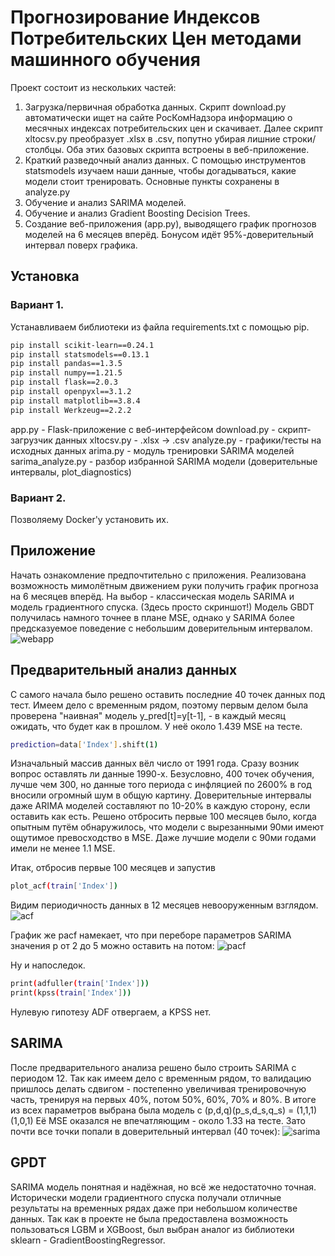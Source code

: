 # Прогнозирование Индексов Потребительских Цен методами машинного обучения
Проект состоит из нескольких частей:
1) Загрузка/первичная обработка данных.
Скрипт download.py автоматически ищет на сайте РосКомНадзора информацию о месячных индексах потребительских цен и скачивает.
Далее скрипт xltocsv.py преобразует .xlsx в .csv, попутно убирая лишние строки/столбцы.
Оба этих базовых скрипта встроены в веб-приложение.
2) Краткий разведочный анализ данных. С помощью инструментов statsmodels изучаем наши данные, чтобы догадываться, какие модели стоит тренировать. Основные пункты сохранены в analyze.py
3) Обучение и анализ SARIMA моделей.
4) Обучение и анализ Gradient Boosting Decision Trees.
5) Создание веб-приложения (app.py), выводящего график прогнозов моделей на 6 месяцев вперёд. Бонусом идёт 95%-доверительный интервал поверх графика.

## Установка
### Вариант 1. 
Устанавливаем библиотеки из файла requirements.txt с помощью pip.

```bash
pip install scikit-learn==0.24.1
pip install statsmodels==0.13.1
pip install pandas==1.3.5
pip install numpy==1.21.5
pip install flask==2.0.3
pip install openpyxl==3.1.2
pip install matplotlib==3.8.4
pip install Werkzeug==2.2.2
```
app.py - Flask-приложение с веб-интерфейсом
download.py - скрипт-загрузчик данных
xltocsv.py - .xlsx -> .csv
analyze.py - графики/тесты на исходных данных
arima.py - модуль тренировки SARIMA моделей
sarima_analyze.py - разбор избранной SARIMA модели (доверительные интервалы, plot_diagnostics)

### Вариант 2. 
Позволяему Docker'у установить их.

## Приложение
Начать ознакомление предпочтительно с приложения. Реализована возможность мимолётным движением руки получить график прогноза на 6 месяцев вперёд.
На выбор - классическая модель SARIMA и модель градиентного спуска.
(Здесь просто скриншот!)
Модель GBDT получилась намного точнее в плане MSE, однако у SARIMA более предсказуемое поведение с небольшим доверительным интервалом.
![webapp](https://github.com/FluidGrace/Ru_Consumer_Index_Forecast/assets/168632884/8bce9666-72bb-417b-ab73-eaa14a146691)

## Предварительный анализ данных
С самого начала было решено оставить последние 40 точек данных под тест.
Имеем дело с временным рядом, поэтому первым делом была проверена "наивная" модель y_pred[t]=y[t-1], - в каждый месяц ожидать, что будет как в прошлом. У неё около 1.439 MSE на тесте.
```bash
prediction=data['Index'].shift(1)
```
Изначальный массив данных вёл число от 1991 года. Сразу возник вопрос оставлять ли данные 1990-х. Безусловно, 400 точек обучения, лучше чем 300, но данные того периода с инфляцией по 2600% в год вносили огромный шум в общую картину.
Доверительные интервалы даже ARIMA моделей составляют по 10-20% в каждую сторону, если оставить как есть. Решено отбросить первые 100 месяцев было, когда опытным путём обнаружилось, что модели с вырезанными 90ми имеют ощутимое превосходство в MSE. Даже лучшие модели с 90ми годами имели не менее 1.1 MSE.

Итак, отбросив первые 100 месяцев и запустив 
```bash
plot_acf(train['Index'])
```
Видим периодичность данных в 12 месяцев невооруженным взглядом.
![acf](https://github.com/FluidGrace/Ru_Consumer_Index_Forecast/assets/168632884/507e3f68-b768-46c3-9381-4c54a9fcaa1a)

График же pacf намекает, что при переборе параметров SARIMA значения p от 2 до 5 можно оставить на потом:
![pacf](https://github.com/FluidGrace/Ru_Consumer_Index_Forecast/assets/168632884/480cea20-0317-425e-9a83-92debe1aec27)

Ну и напоследок.
```bash
print(adfuller(train['Index'])) 
print(kpss(train['Index']))
```

Нулевую гипотезу ADF отвергаем, а KPSS нет.

## SARIMA
После предварительного анализа решено было строить SARIMA с периодом 12.
Так как имеем дело с временным рядом, то валидацию пришлось делать сдвигом - постепенно увеличивая тренировочную часть, тренируя на первых 40%, потом 50%, 60%, 70% и 80%. В итоге из всех параметров выбрана была модель с (p,d,q)(p_s,d_s,q_s) = (1,1,1)(1,0,1)
Её MSE оказался не впечатляющим - около 1.33 на тесте. Зато почти все точки попали в доверительный интервал (40 точек):
![sarima](https://github.com/FluidGrace/Ru_Consumer_Index_Forecast/assets/168632884/8fbda021-e001-4f0a-97ed-31bfeb9b9a3f)

## GPDT
SARIMA модель понятная и надёжная, но всё же недостаточно точная. Исторически модели градиентного спуска получали отличные результаты на временных рядах даже при небольшом количестве данных. Так как в проекте не была предоставлена возможность пользоваться LGBM и XGBoost, был выбран аналог из библиотеки sklearn - GradientBoostingRegressor.
